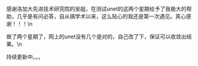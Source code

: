 感谢洛加大先进技术研究院的吴姐，在测试unet的这两个星期给予了我极大的帮助，几乎是有问必答，自从搞学术以来，这么贴心的我还是第一次遇见。真心感谢！！！\n

做了两个星期了，网上的unet没有几个是对的，自己改了下，保证可以收敛出结果。\n

持续更新中。。。
